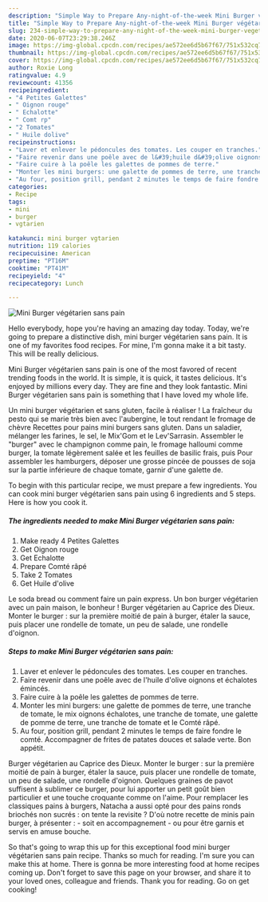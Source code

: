 ```yaml
---
description: "Simple Way to Prepare Any-night-of-the-week Mini Burger végétarien sans pain"
title: "Simple Way to Prepare Any-night-of-the-week Mini Burger végétarien sans pain"
slug: 234-simple-way-to-prepare-any-night-of-the-week-mini-burger-vegetarien-sans-pain
date: 2020-06-07T23:29:38.246Z
image: https://img-global.cpcdn.com/recipes/ae572ee6d5b67f67/751x532cq70/mini-burger-vegetarien-sans-pain-photo-principale-de-la-recette.jpg
thumbnail: https://img-global.cpcdn.com/recipes/ae572ee6d5b67f67/751x532cq70/mini-burger-vegetarien-sans-pain-photo-principale-de-la-recette.jpg
cover: https://img-global.cpcdn.com/recipes/ae572ee6d5b67f67/751x532cq70/mini-burger-vegetarien-sans-pain-photo-principale-de-la-recette.jpg
author: Roxie Long
ratingvalue: 4.9
reviewcount: 41356
recipeingredient:
- "4 Petites Galettes"
- " Oignon rouge"
- " Echalotte"
- " Comt rp"
- "2 Tomates"
- " Huile dolive"
recipeinstructions:
- "Laver et enlever le pédoncules des tomates. Les couper en tranches."
- "Faire revenir dans une poêle avec de l&#39;huile d&#39;olive oignons et échalotes émincés."
- "Faire cuire à la poêle les galettes de pommes de terre."
- "Monter les mini burgers: une galette de pommes de terre, une tranche de tomate, le mix oignons échalotes, une tranche de tomate, une galette de pomme de terre, une tranche de tomate et le Comté râpé."
- "Au four, position grill, pendant 2 minutes le temps de faire fondre le comté. Accompagner de frites de patates douces et salade verte. Bon appétit."
categories:
- Recipe
tags:
- mini
- burger
- vgtarien

katakunci: mini burger vgtarien 
nutrition: 119 calories
recipecuisine: American
preptime: "PT16M"
cooktime: "PT41M"
recipeyield: "4"
recipecategory: Lunch

---
```



![Mini Burger végétarien sans pain](https://img-global.cpcdn.com/recipes/ae572ee6d5b67f67/751x532cq70/mini-burger-vegetarien-sans-pain-photo-principale-de-la-recette.jpg)

Hello everybody, hope you're having an amazing day today. Today, we're going to prepare a distinctive dish, mini burger végétarien sans pain. It is one of my favorites food recipes. For mine, I'm gonna make it a bit tasty. This will be really delicious.

Mini Burger végétarien sans pain is one of the most favored of recent trending foods in the world. It is simple, it is quick, it tastes delicious. It's enjoyed by millions every day. They are fine and they look fantastic. Mini Burger végétarien sans pain is something that I have loved my whole life.

Un mini burger végétarien et sans gluten, facile à réaliser ! La fraîcheur du pesto qui se marie très bien avec l&#39;aubergine, le tout rendant le fromage de chèvre Recettes pour pains mini burgers sans gluten. Dans un saladier, mélanger les farines, le sel, le Mix&#39;Gom et le Lev&#39;Sarrasin. Assembler le &#34;burger&#34; avec le champignon comme pain, le fromage halloumi comme burger, la tomate légèrement salée et les feuilles de basilic frais, puis Pour assembler les hamburgers, déposer une grosse pincée de pousses de soja sur la partie inférieure de chaque tomate, garnir d&#39;une galette de.


To begin with this particular recipe, we must prepare a few ingredients. You can cook mini burger végétarien sans pain using 6 ingredients and 5 steps. Here is how you cook it.

<!--inarticleads1-->

##### The ingredients needed to make Mini Burger végétarien sans pain:

1. Make ready 4 Petites Galettes
1. Get  Oignon rouge
1. Get  Echalotte
1. Prepare  Comté râpé
1. Take 2 Tomates
1. Get  Huile d&#39;olive


Le soda bread ou comment faire un pain express. Un bon burger végétarien avec un pain maison, le bonheur ! Burger végétarien au Caprice des Dieux. Monter le burger : sur la première moitié de pain à burger, étaler la sauce, puis placer une rondelle de tomate, un peu de salade, une rondelle d&#39;oignon. 

<!--inarticleads2-->

##### Steps to make Mini Burger végétarien sans pain:

1. Laver et enlever le pédoncules des tomates. Les couper en tranches.
1. Faire revenir dans une poêle avec de l&#39;huile d&#39;olive oignons et échalotes émincés.
1. Faire cuire à la poêle les galettes de pommes de terre.
1. Monter les mini burgers: une galette de pommes de terre, une tranche de tomate, le mix oignons échalotes, une tranche de tomate, une galette de pomme de terre, une tranche de tomate et le Comté râpé.
1. Au four, position grill, pendant 2 minutes le temps de faire fondre le comté. Accompagner de frites de patates douces et salade verte. Bon appétit.


Burger végétarien au Caprice des Dieux. Monter le burger : sur la première moitié de pain à burger, étaler la sauce, puis placer une rondelle de tomate, un peu de salade, une rondelle d&#39;oignon. Quelques graines de pavot suffisent à sublimer ce burger, pour lui apporter un petit goût bien particulier et une touche croquante comme on l&#39;aime. Pour remplacer les classiques pains à burgers, Natacha a aussi opté pour des pains ronds briochés non sucrés : on tente la revisite ? D&#39;où notre recette de minis pain burger, à présenter : - soit en accompagnement - ou pour être garnis et servis en amuse bouche. 

So that's going to wrap this up for this exceptional food mini burger végétarien sans pain recipe. Thanks so much for reading. I'm sure you can make this at home. There is gonna be more interesting food at home recipes coming up. Don't forget to save this page on your browser, and share it to your loved ones, colleague and friends. Thank you for reading. Go on get cooking!

